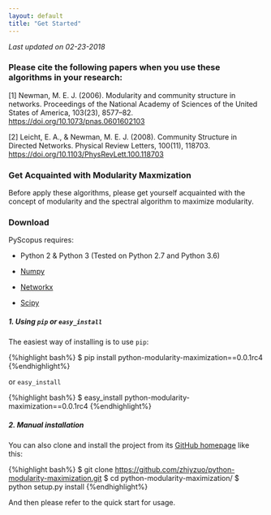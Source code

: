 ```yaml
---
layout: default
title: "Get Started"
---
```


_Last updated on 02-23-2018_

### Please cite the following papers when you use these algorithms in your research:

[1] Newman, M. E. J. (2006). Modularity and community structure in networks. Proceedings of the National Academy of Sciences of the United States of America, 103(23), 8577–82. https://doi.org/10.1073/pnas.0601602103

[2] Leicht, E. A., & Newman, M. E. J. (2008). Community Structure in Directed Networks. Physical Review Letters, 100(11), 118703. https://doi.org/10.1103/PhysRevLett.100.118703

### Get Acquainted with Modularity Maxmization

Before apply these algorithms, please get yourself acquainted with the concept of modularity and the spectral algorithm to maximize modularity.

### Download

PyScopus requires:

+ Python 2 & Python 3 (Tested on Python 2.7 and Python 3.6)

+ [Numpy](http://www.numpy.org/)

+ [Networkx](https://networkx.github.io/)

+ [Scipy](https://scipy.org/)

##### 1. Using `pip` or `easy_install`

The easiest way of installing is to use `pip`:

{%highlight bash%}
$ pip install python-modularity-maximization==0.0.1rc4
{%endhighlight%}

 or `easy_install`

{%highlight bash%}
$ easy_install python-modularity-maximization==0.0.1rc4
{%endhighlight%}

##### 2. Manual installation

You can also clone and install the project from its <a href="https://github.com/zhiyzuo/python-modularity-maximization" target="_blank">GitHub homepage</a> like this:

{%highlight bash%}
$ git clone https://github.com/zhiyzuo/python-modularity-maximization.git
$ cd python-modularity-maximization/
$ python setup.py install
{%endhighlight%}

And then please refer to the quick start for usage.


